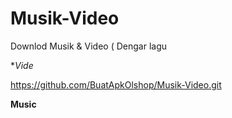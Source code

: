 # Musik-Video
Downlod Musik &amp; Video ( Dengar lagu

**Vide*

https://github.com/BuatApkOlshop/Musik-Video.git

**Music**

